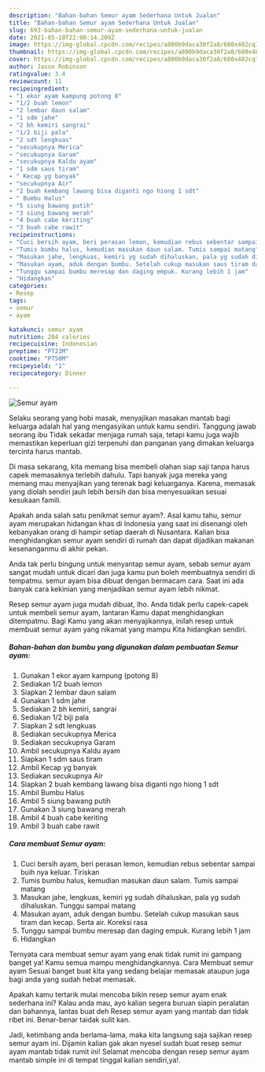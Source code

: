 ```yaml
---
description: "Bahan-bahan Semur ayam Sederhana Untuk Jualan"
title: "Bahan-bahan Semur ayam Sederhana Untuk Jualan"
slug: 693-bahan-bahan-semur-ayam-sederhana-untuk-jualan
date: 2021-05-10T22:00:14.209Z
image: https://img-global.cpcdn.com/recipes/a800b9daca30f2a8/680x482cq70/semur-ayam-foto-resep-utama.jpg
thumbnail: https://img-global.cpcdn.com/recipes/a800b9daca30f2a8/680x482cq70/semur-ayam-foto-resep-utama.jpg
cover: https://img-global.cpcdn.com/recipes/a800b9daca30f2a8/680x482cq70/semur-ayam-foto-resep-utama.jpg
author: Jason Robinson
ratingvalue: 3.4
reviewcount: 11
recipeingredient:
- "1 ekor ayam kampung potong 8"
- "1/2 buah lemon"
- "2 lembar daun salam"
- "1 sdm jahe"
- "2 bh kemiri sangrai"
- "1/2 biji pala"
- "2 sdt lengkuas"
- "secukupnya Merica"
- "secukupnya Garam"
- "secukupnya Kaldu ayam"
- "1 sdm saus tiram"
- " Kecap yg banyak"
- "secukupnya Air"
- "2 buah kembang lawang bisa diganti ngo hiong 1 sdt"
- " Bumbu Halus"
- "5 siung bawang putih"
- "3 siung bawang merah"
- "4 buah cabe keriting"
- "3 buah cabe rawit"
recipeinstructions:
- "Cuci bersih ayam, beri perasan lemon, kemudian rebus sebentar sampai buih nya keluar. Tiriskan"
- "Tumis bumbu halus, kemudian masukan daun salam. Tumis sampai matang"
- "Masukan jahe, lengkuas, kemiri yg sudah dihaluskan, pala yg sudah dihaluskan. Tunggu sampai matang"
- "Masukan ayam, aduk dengan bumbu. Setelah cukup masukan saus tiram dan kecap. Serta air. Koreksi rasa"
- "Tunggu sampai bumbu meresap dan daging empuk. Kurang lebih 1 jam"
- "Hidangkan"
categories:
- Resep
tags:
- semur
- ayam

katakunci: semur ayam 
nutrition: 204 calories
recipecuisine: Indonesian
preptime: "PT23M"
cooktime: "PT50M"
recipeyield: "1"
recipecategory: Dinner

---
```



![Semur ayam](https://img-global.cpcdn.com/recipes/a800b9daca30f2a8/680x482cq70/semur-ayam-foto-resep-utama.jpg)

Selaku seorang yang hobi masak, menyajikan masakan mantab bagi keluarga adalah hal yang mengasyikan untuk kamu sendiri. Tanggung jawab seorang ibu Tidak sekadar menjaga rumah saja, tetapi kamu juga wajib memastikan keperluan gizi terpenuhi dan panganan yang dimakan keluarga tercinta harus mantab.

Di masa  sekarang, kita memang bisa membeli olahan siap saji tanpa harus capek memasaknya terlebih dahulu. Tapi banyak juga mereka yang memang mau menyajikan yang terenak bagi keluarganya. Karena, memasak yang diolah sendiri jauh lebih bersih dan bisa menyesuaikan sesuai kesukaan famili. 



Apakah anda salah satu penikmat semur ayam?. Asal kamu tahu, semur ayam merupakan hidangan khas di Indonesia yang saat ini disenangi oleh kebanyakan orang di hampir setiap daerah di Nusantara. Kalian bisa menghidangkan semur ayam sendiri di rumah dan dapat dijadikan makanan kesenanganmu di akhir pekan.

Anda tak perlu bingung untuk menyantap semur ayam, sebab semur ayam sangat mudah untuk dicari dan juga kamu pun boleh membuatnya sendiri di tempatmu. semur ayam bisa dibuat dengan bermacam cara. Saat ini ada banyak cara kekinian yang menjadikan semur ayam lebih nikmat.

Resep semur ayam juga mudah dibuat, lho. Anda tidak perlu capek-capek untuk membeli semur ayam, lantaran Kamu dapat menghidangkan ditempatmu. Bagi Kamu yang akan menyajikannya, inilah resep untuk membuat semur ayam yang nikamat yang mampu Kita hidangkan sendiri.

<!--inarticleads1-->

##### Bahan-bahan dan bumbu yang digunakan dalam pembuatan Semur ayam:

1. Gunakan 1 ekor ayam kampung (potong 8)
1. Sediakan 1/2 buah lemon
1. Siapkan 2 lembar daun salam
1. Gunakan 1 sdm jahe
1. Sediakan 2 bh kemiri, sangrai
1. Sediakan 1/2 biji pala
1. Siapkan 2 sdt lengkuas
1. Sediakan secukupnya Merica
1. Sediakan secukupnya Garam
1. Ambil secukupnya Kaldu ayam
1. Siapkan 1 sdm saus tiram
1. Ambil  Kecap yg banyak
1. Sediakan secukupnya Air
1. Siapkan 2 buah kembang lawang bisa diganti ngo hiong 1 sdt
1. Ambil  Bumbu Halus
1. Ambil 5 siung bawang putih
1. Gunakan 3 siung bawang merah
1. Ambil 4 buah cabe keriting
1. Ambil 3 buah cabe rawit




<!--inarticleads2-->

##### Cara membuat Semur ayam:

1. Cuci bersih ayam, beri perasan lemon, kemudian rebus sebentar sampai buih nya keluar. Tiriskan
1. Tumis bumbu halus, kemudian masukan daun salam. Tumis sampai matang
1. Masukan jahe, lengkuas, kemiri yg sudah dihaluskan, pala yg sudah dihaluskan. Tunggu sampai matang
1. Masukan ayam, aduk dengan bumbu. Setelah cukup masukan saus tiram dan kecap. Serta air. Koreksi rasa
1. Tunggu sampai bumbu meresap dan daging empuk. Kurang lebih 1 jam
1. Hidangkan




Ternyata cara membuat semur ayam yang enak tidak rumit ini gampang banget ya! Kamu semua mampu menghidangkannya. Cara Membuat semur ayam Sesuai banget buat kita yang sedang belajar memasak ataupun juga bagi anda yang sudah hebat memasak.

Apakah kamu tertarik mulai mencoba bikin resep semur ayam enak sederhana ini? Kalau anda mau, ayo kalian segera buruan siapin peralatan dan bahannya, lantas buat deh Resep semur ayam yang mantab dan tidak ribet ini. Benar-benar taidak sulit kan. 

Jadi, ketimbang anda berlama-lama, maka kita langsung saja sajikan resep semur ayam ini. Dijamin kalian gak akan nyesel sudah buat resep semur ayam mantab tidak rumit ini! Selamat mencoba dengan resep semur ayam mantab simple ini di tempat tinggal kalian sendiri,ya!.

